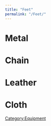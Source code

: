 ```yaml
---
title: "Feet"
permalink: "/Feet/"
---
```


# Metal

# Chain

# Leather

# Cloth

[Category:Equipment](Category:Equipment "wikilink")